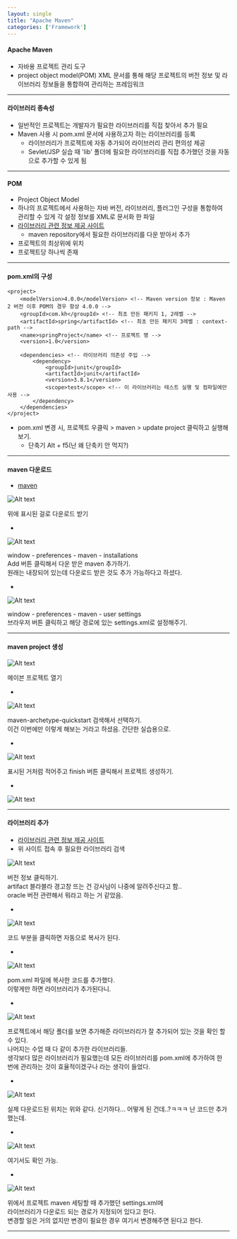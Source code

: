 ```yaml
---
layout: single
title: "Apache Maven"
categories: ['Framework']
---
```


#### Apache Maven
* 자바용 프로젝트 관리 도구
* project object model(POM) XML 문서를 통해 해당 프로젝트의 버전 정보 및 라이브러리 정보들을 통합하여 관리하는 프레임워크
   
***

#### 라이브러리 종속성
* 일반적인 프로젝트는 개발자가 필요한 라이브러리를 직접 찾아서 추가 필요
* Maven 사용 시 pom.xml 문서에 사용하고자 하는 라이브러리를 등록 
    * 라이브러리가 프로젝트에 자동 추가되어 라이브러리 관리 편의성 제공
    * Sevlet/JSP 실습 때 'lib' 폴더에 필요한 라이브러리를 직접 추가했던 것을 자동으로 추가할 수 있게 됨
   
***

#### POM
* Project Object Model
* 하나의 프로젝트에서 사용하는 자바 버전, 라이브러리, 플러그인 구성을 통합하여 관리할 수 있게 각 설정 정보를 XML로 문서화 한 파일
* [라이브러리 관련 정보 제공 사이트]
    * maven repository에서 필요한 라이브러리를 다운 받아서 추가
* 프로젝트의 최상위에 위치
* 프로젝트당 하나씩 존재
    
***

#### pom.xml의 구성
   
```
<project>
    <modelVersion>4.0.0</modelVersion> <!-- Maven version 정보 : Maven 2 버전 이후 POM의 경우 항상 4.0.0 -->
    <groupId>com.kh</groupId> <!-- 최초 만든 패키지 1, 2레벨 --> 
    <artifactId>spring</artifactId> <!-- 최초 만든 패키지 3레벨 : context-path -->
    <name>springProject</name> <!-- 프로젝트 명 -->
    <version>1.0</version>
    
    <dependencies> <!-- 라이브러리 의존성 주입 -->
        <dependency>
            <groupId>junit</groupId>
            <artifactId>junit</artifactId>
            <version>3.8.1</version>
            <scope>test</scope> <!-- 이 라이브러리는 테스트 실행 및 컴파일에만 사용 -->
        </dependency>
    </dependencies>
</project>
```
   
* pom.xml 변경 시, 프로젝트 우클릭 > maven > update project 클릭하고 실행해보기.   
    * 단축기 Alt + f5(난 왜 단축키 안 먹지?)

***

#### maven 다운로드
* [maven]
   
![Alt text](/assets/images/framework/maven/maven01.jpg)   
   
위에 표시된 걸로 다운로드 받기
   
-
   
![Alt text](/assets/images/framework/maven/maven02.jpg)   
   
window - preferences - maven - installations   
Add 버튼 클릭해서 다운 받은 maven 추가하기.   
원래는 내장되어 있는데 다운로드 받은 것도 추가 가능하다고 하셨다.   
   
-
   
![Alt text](/assets/images/framework/maven/maven03.jpg)   
   
window - preferences - maven - user settings   
브라우저 버튼 클릭하고 해당 경로에 있는 settings.xml로 설정해주기.   
   
***

#### maven project 생성
   
![Alt text](/assets/images/framework/maven/maven04.jpg)   
   
메이븐 프로젝트 열기
   
-
   
![Alt text](/assets/images/framework/maven/maven05.jpg)   
   
maven-archetype-quickstart 검색해서 선택하기.   
이건 이번에만 이렇게 해보는 거라고 하셨음. 간단한 실습용으로.   
   
-
   
![Alt text](/assets/images/framework/maven/maven06.jpg)   
   
표시된 거처럼 적어주고 finish 버튼 클릭해서 프로젝트 생성하기.   
   
-
   
![Alt text](/assets/images/framework/maven/maven07.jpg)   
   
***

#### 라이브러리 추가
* [라이브러리 관련 정보 제공 사이트]
* 위 사이트 접속 후 필요한 라이브러리 검색
   
![Alt text](/assets/images/framework/maven/maven08.jpg)   
   
버전 정보 클릭하기.   
artifact 블라블라 경고창 뜨는 건 강사님이 나중에 알려주신다고 함..   
oracle 버전 관련해서 뭐라고 하는 거 같았음.
   
-
   
![Alt text](/assets/images/framework/maven/maven09.jpg)   
   
코드 부분을 클릭하면 자동으로 복사가 된다.   
   
-
   
![Alt text](/assets/images/framework/maven/maven10.jpg)   
   
pom.xml 파일에 복사한 코드를 추가했다.   
이렇게만 하면 라이브러리가 추가된다니.   
   
-
   
![Alt text](/assets/images/framework/maven/maven11.jpg)   
   
프로젝트에서 해당 폴더를 보면 추가해준 라이브러리가 잘 추가되어 있는 것을 확인 할 수 있다.   
나머지는 수업 때 다 같이 추가한 라이브러리들.   
생각보다 많은 라이브러리가 필요했는데 
모든 라이브러리를 pom.xml에 추가하여 한 번에 관리하는 것이 효율적이겠구나 라는 생각이 들었다.
   
-
   
![Alt text](/assets/images/framework/maven/maven12.jpg)   
   
실제 다운로드된 위치는 위와 같다. 신기하다...
어떻게 된 건데..?ㅋㅋㅋ 난 코드만 추가했는데.
   
-
   
![Alt text](/assets/images/framework/maven/maven15.jpg)   
   
여기서도 확인 가능.
   
-
   
![Alt text](/assets/images/framework/maven/maven13.jpg)   
   
위에서 프로젝트 maven 세팅할 때 추가했던 settings.xml에   
라이브러리가 다운로드 되는 경로가 지정되어 있다고 한다.   
변경할 일은 거의 없지만 변경이 필요한 경우 여기서 변경해주면 된다고 한다.   
   
***










[라이브러리 관련 정보 제공 사이트]: [https://mvnrepository.com/]
[maven]: [https://maven.apache.org/]